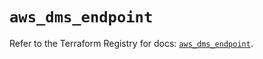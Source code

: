 # `aws_dms_endpoint`

Refer to the Terraform Registry for docs: [`aws_dms_endpoint`](https://registry.terraform.io/providers/hashicorp/aws/6.5.0/docs/resources/dms_endpoint).
